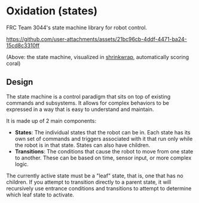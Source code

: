# Oxidation (states)

FRC Team 3044's state machine library for robot control.

https://github.com/user-attachments/assets/21bc96cb-4ddf-4471-ba24-15cd8c3310ff

(Above: the state machine, visualized in [shrinkwrap](https://github.com/nab138/shrinkwrap), automatically scoring coral)

## Design

The state machine is a control paradigm that sits on top of existing commands and subsystems. It allows for complex behaviors to be expressed in a way that is easy to understand and maintain.

It is made up of 2 main components:

- **States**: The individual states that the robot can be in. Each state has its own set of commands and triggers associated with it that run only while the robot is in that state. States can also have children.
- **Transitions**: The conditions that cause the robot to move from one state to another. These can be based on time, sensor input, or more complex logic.

The currently active state must be a "leaf" state, that is, one that has no children. If you attempt to transition directly to a parent state, it will recursively use entrance conditions and transitions to attempt to determine which leaf state to activate.
